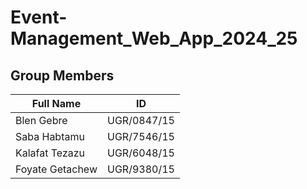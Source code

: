# Event-Management_Web_App_2024_25

## Group Members

| Full Name         | ID               |
|-------------------|------------------|
| Blen Gebre        | UGR/0847/15      |
| Saba Habtamu      | UGR/7546/15      |
| Kalafat Tezazu    | UGR/6048/15      |
| Foyate Getachew   | UGR/9380/15      |
